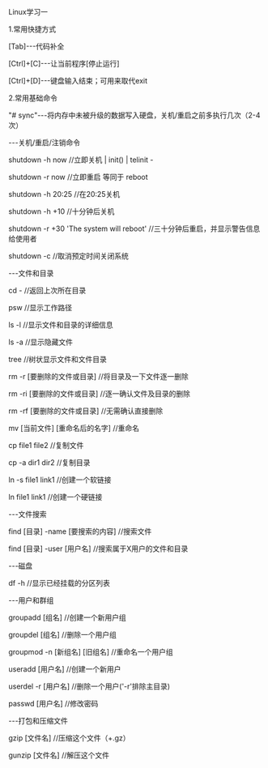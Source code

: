 
Linux学习一

1.常用快捷方式

[Tab]---代码补全

[Ctrl]+[C]---让当前程序[停止运行]

[Ctrl]+[D]---键盘输入结束；可用来取代exit


2.常用基础命令

"# sync"---将内存中未被升级的数据写入硬盘，关机/重启之前多执行几次（2-4次）

---关机/重启/注销命令

shutdown -h now //立即关机 | init() | telinit -

shutdown -r now //立即重启 等同于 reboot

shutdown -h 20:25 //在20:25关机

shutdown -h +10 //十分钟后关机

shutdown -r +30 'The system will reboot' //三十分钟后重启，并显示警告信息给使用者

shutdown -c //取消预定时间关闭系统


---文件和目录

cd - //返回上次所在目录

psw //显示工作路径

ls -l //显示文件和目录的详细信息

ls -a //显示隐藏文件

tree //树状显示文件和文件目录

rm -r [要删除的文件或目录] //将目录及一下文件逐一删除

rm -ri [要删除的文件或目录] //逐一确认文件及目录的删除

rm -rf [要删除的文件或目录] //无需确认直接删除

mv [当前文件] [重命名后的名字] //重命名

cp file1 file2 //复制文件

cp -a dir1 dir2 //复制目录

ln -s file1 link1 //创建一个软链接

ln file1 link1 //创建一个硬链接


---文件搜索

find [目录] -name [要搜索的内容] //搜索文件

find [目录] -user [用户名] //搜索属于X用户的文件和目录


---磁盘

df -h //显示已经挂载的分区列表


---用户和群组

groupadd [组名] //创建一个新用户组

groupdel [组名] //删除一个用户组

groupmod -n [新组名] [旧组名] //重命名一个用户组

useradd [用户名] //创建一个新用户

userdel -r [用户名] //删除一个用户('-r'排除主目录)

passwd [用户名] //修改密码


---打包和压缩文件

gzip [文件名] //压缩这个文件（+.gz）

gunzip [文件名] //解压这个文件
